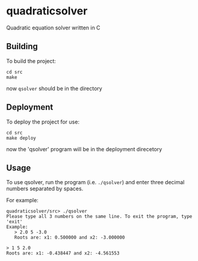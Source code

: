 # quadraticsolver
Quadratic equation solver written in C

## Building
To build the project:
```
cd src
make
```

now `qsolver` should be in the directory

## Deployment
To deploy the project for use:
```
cd src
make deploy
```

now the 'qsolver' program will be in the deployment direcetory

## Usage
To use qsolver, run the program (i.e. `./qsolver`) and enter three decimal numbers separated by spaces. 

For example:
```
quadraticsolver/src> ./qsolver
Please type all 3 numbers on the same line. To exit the program, type 'exit'
Example:
   > 2.0 5 -3.0
   Roots are: x1: 0.500000 and x2: -3.000000

> 1 5 2.0
Roots are: x1: -0.438447 and x2: -4.561553

```
